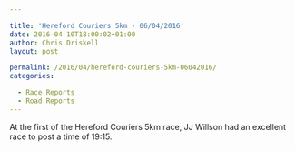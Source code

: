 ```yaml
---

title: 'Hereford Couriers 5km - 06/04/2016'
date: 2016-04-10T18:00:02+01:00
author: Chris Driskell
layout: post

permalink: /2016/04/hereford-couriers-5km-06042016/
categories:

  - Race Reports
  - Road Reports
---
```

At the first of the Hereford Couriers 5km race, JJ Willson had an excellent race to post a time of 19:15.